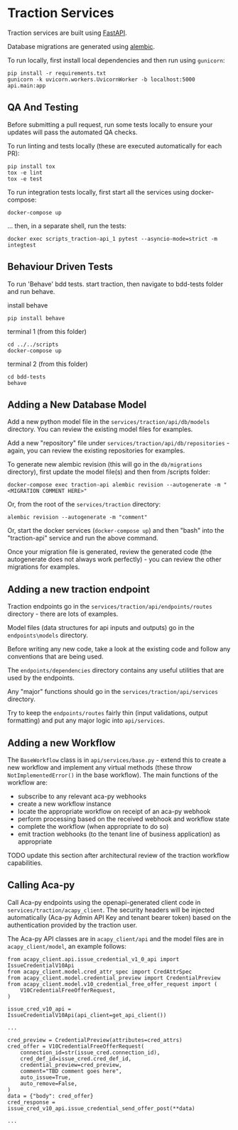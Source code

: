 # Traction Services

Traction services are built using [FastAPI](https://fastapi.tiangolo.com/).

Database migrations are generated using [alembic](https://alembic.sqlalchemy.org/en/latest/).

To run locally, first install local dependencies and then run using `gunicorn`:

```shell
pip install -r requirements.txt
gunicorn -k uvicorn.workers.UvicornWorker -b localhost:5000  api.main:app
```

## QA And Testing

Before submitting a pull request, run some tests locally to ensure your updates will pass the automated QA checks.

To run linting and tests locally (these are executed automatically for each PR):

```shell
pip install tox
tox -e lint
tox -e test
```

To run integration tests locally, first start all the services using docker-compose:

```shell
docker-compose up
```

... then, in a separate shell, run the tests:

```shell
docker exec scripts_traction-api_1 pytest --asyncio-mode=strict -m integtest
```

## Behaviour Driven Tests
To run 'Behave' bdd tests. start traction, then navigate to bdd-tests folder and run behave.

install behave
```shell
pip install behave
```

terminal 1 (from this folder)
```shell
cd ../../scripts
docker-compose up
```
terminal 2 (from this folder)
```shell
cd bdd-tests
behave
```

## Adding a New Database Model

Add a new python model file in the `services/traction/api/db/models` directory.  You can review the existing model files for examples.

Add a new "repository" file under `services/traction/api/db/repositories` - again, you can review the existing repositories for examples.

To generate new alembic revision (this will go in the `db/migrations` directory), first update the model file(s) and then from /scripts folder:

```shell
docker-compose exec traction-api alembic revision --autogenerate -m "<MIGRATION COMMENT HERE>"
```

Or, from the root of the `services/traction` directory:

```shell
alembic revision --autogenerate -m "comment"
```

Or, start the docker services (`docker-compose up`) and then "bash" into the "traction-api" service and run the above command.

Once your migration file is generated, review the generated code (the autogenerate does not always work perfectly) - you can review the other migrations for examples.

## Adding a new traction endpoint

Traction endpoints go in the `services/traction/api/endpoints/routes` directory - there are lots of examples.

Model files (data structures for api inputs and outputs) go in the `endpoints\models` directory.

Before writing any new code, take a look at the existing code and follow any conventions that are being used.

The `endpoints/dependencies` directory contains any useful utilities that are used by the endpoints.

Any "major" functions should go in the `services/traction/api/services` directory.

Try to keep the `endpoints/routes` fairly thin (input validations, output formatting) and put any major logic into `api/services`.

## Adding a new Workflow

The `BaseWorkflow` class is in `api/services/base.py` - extend this to create a new workflow and implement any virtual methods (these throw `NotImplementedError()` in the base workflow).  The main functions of the workflow are:

- subscribe to any relevant aca-py webhooks
- create a new workflow instance
- locate the appropriate workflow on receipt of an aca-py webhook
- perform processing based on the received webhook and workflow state
- complete the workflow (when appropriate to do so)
- emit traction webhooks (to the tenant line of business application) as appropriate

TODO update this section after architectural review of the traction workflow capabilities.

## Calling Aca-py

Call Aca-py endpoints using the openapi-generated client code in `services/traction/acapy_client`.  The security headers will be injected automatically (Aca-py Admin API Key and tenant bearer token) based on the authentication provided by the traction user.

The Aca-py API classes are in `acapy_client/api` and the model files are in `acapy_client/model`, an example follows:

```
from acapy_client.api.issue_credential_v1_0_api import IssueCredentialV10Api
from acapy_client.model.cred_attr_spec import CredAttrSpec
from acapy_client.model.credential_preview import CredentialPreview
from acapy_client.model.v10_credential_free_offer_request import (
    V10CredentialFreeOfferRequest,
)

issue_cred_v10_api = IssueCredentialV10Api(api_client=get_api_client())

...

cred_preview = CredentialPreview(attributes=cred_attrs)
cred_offer = V10CredentialFreeOfferRequest(
    connection_id=str(issue_cred.connection_id),
    cred_def_id=issue_cred.cred_def_id,
    credential_preview=cred_preview,
    comment="TBD comment goes here",
    auto_issue=True,
    auto_remove=False,
)
data = {"body": cred_offer}
cred_response = issue_cred_v10_api.issue_credential_send_offer_post(**data)

...
```
